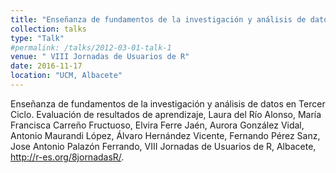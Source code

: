 ```yaml
---
title: "Enseñanza de fundamentos de la investigación y análisis de datos en Tercer Ciclo. Evaluación de resultados de aprendizaje"
collection: talks
type: "Talk"
#permalink: /talks/2012-03-01-talk-1
venue: " VIII Jornadas de Usuarios de R"
date: 2016-11-17
location: "UCM, Albacete"
---
```


Enseñanza de fundamentos de la investigación y análisis de datos en Tercer Ciclo. Evaluación de resultados de aprendizaje, Laura del Río Alonso,
María Francisca Carreño Fructuoso, Elvira Ferre Jaén, Aurora González Vidal, Antonio Maurandi López, Álvaro Hernández Vicente, Fernando Pérez Sanz, Jose
Antonio Palazón Ferrando, VIII Jornadas de Usuarios de R, Albacete, <http://r-es.org/8jornadasR/>.
